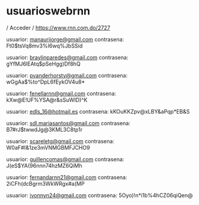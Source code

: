 # usuarioswebrnn

\/ Acceder \/
https://www.rnn.com.do/2727

usuarior: manaurijorge@gmail.com
contrasena: Ft0$tsVq8mv3%I6wq%JbSSid

usuarior: braylinparedes@gmail.com
contrasena: gYfMJ6lEAtq$pSeHgg)Df8hQ

usuarior: pvanderhorstv@gmail.com
contrasena: wGgAa$%to^DpL6fEykOV4u8*

usuarior: fenellarnn@gmail.com 
contrasena: kXw@E!UF%YSA@r&sSuWlD)^K

usuarior: edls_16@hotmail.es
contrasena: kKOuKKZpv@xLBY&aPqp*EB&S

usuarior: sdl.mariasantos@gmail.com
contrasena: B7#rJ$twwdJg@3KML3C8tp1r

usuarior: scareletg@gmail.com
contrasena: W0aF#I&1ze3mVNMGBMFJCHO9

usuarior: guillencomas@gmail.com
contrasena: J(eS$YA(96nnn74hzMZ6QiMh

usuarior: fernandarnn21@gmail.com
contrasena: 2iCFh(dcBgrm3WkWRgx#a(MP

usuarior: ivonnyn24@gmail.com
contrasena: 5Oyo)!n*i1b%4hCZ06qiQen@


